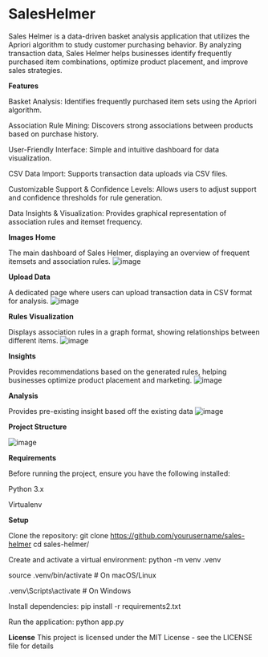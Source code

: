 # SalesHelmer
Sales Helmer is a data-driven basket analysis application that utilizes the Apriori algorithm to study customer purchasing behavior. By analyzing transaction data, Sales Helmer helps businesses identify frequently purchased item combinations, optimize product placement, and improve sales strategies.

**Features**


Basket Analysis: Identifies frequently purchased item sets using the Apriori algorithm.

Association Rule Mining: Discovers strong associations between products based on purchase history.

User-Friendly Interface: Simple and intuitive dashboard for data visualization.

CSV Data Import: Supports transaction data uploads via CSV files.

Customizable Support & Confidence Levels: Allows users to adjust support and confidence thresholds for rule generation.

Data Insights & Visualization: Provides graphical representation of association rules and itemset frequency.

**Images** 
**Home**

The main dashboard of Sales Helmer, displaying an overview of frequent itemsets and association rules.
![image](https://github.com/user-attachments/assets/9dc641c8-bdf8-4054-b461-aca2d5fe4418)

**Upload Data**

A dedicated page where users can upload transaction data in CSV format for analysis.
![image](https://github.com/user-attachments/assets/736f8859-1f47-4d46-acb7-84137e9b7566)

**Rules Visualization**

Displays association rules in a graph format, showing relationships between different items.
![image](https://github.com/user-attachments/assets/3ef0a1a4-4910-4a5e-a64e-9fc187760b82)

**Insights**

Provides recommendations based on the generated rules, helping businesses optimize product placement and marketing.
![image](https://github.com/user-attachments/assets/9c695d56-5add-49e1-983a-ef34eeba73c2)

**Analysis**

Provides pre-existing insight based off the existing data
![image](https://github.com/user-attachments/assets/d53d1e5b-5621-4b3b-98ca-654a00c36e7f)



**Project Structure**



![image](https://github.com/user-attachments/assets/988bb9eb-2b4f-4c3d-a1f6-b74586426cfd)



**Requirements**

Before running the project, ensure you have the following installed:

Python 3.x



Virtualenv



**Setup**

Clone the repository:
git clone https://github.com/yourusername/sales-helmer
cd sales-helmer/

Create and activate a virtual environment:
python -m venv .venv

source .venv/bin/activate  # On macOS/Linux

.venv\Scripts\activate  # On Windows

Install dependencies:
pip install -r requirements2.txt

Run the application:
python app.py


**License**
This project is licensed under the MIT License - see the LICENSE file for details



